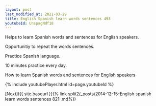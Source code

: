 ```yaml
---
layout: post
last_modified_at: 2021-03-29
title: English Spanish learn words sentences 493 
youtubeId: UnspagNdf18
---
```

 
 
Helps to learn Spanish words and sentences for English speakers.

Opportunitiy to repeat the words sentences. 

Practice Spanish language. 
 
10 minutes practice every day. 
 
How to learn Spanish words and sentences for English speakers 
 
{% include youtubePlayer.html id=page.youtubeId %}
 
 
[Next]({{ site.baseurl }}{% link  split2/_posts/2014-12-15-English spanish learn words sentences 821 .md%})
 
